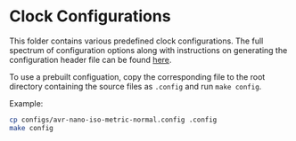 # Clock Configurations

This folder contains various predefined clock configurations. The full spectrum of configuration options along with instructions on generating the configuration header file can be found [here](../README.md).

To use a prebuilt configuation, copy the corresponding file to the root directory containing the source files as `.config` and run `make config`.

Example:

```sh
cp configs/avr-nano-iso-metric-normal.config .config
make config
```
